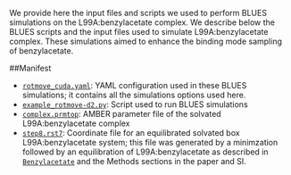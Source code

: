 We provide here the input files and scripts we used to perform BLUES simulations on the L99A:benzylacetate complex. We describe below the BLUES scripts and the input files used to simulate L99A:benzylacetate complex. These simulations aimed to enhance the binding mode sampling of benzylacetate.

##Manifest

- [`rotmove_cuda.yaml`](rotmove_cuda.yaml): YAML configuration used in these BLUES simulations; it contains all the simulations options used here.
- [`example_rotmove-d2.py`](example_rotmove-d2.py): Script used to run BLUES simulations
- [`complex.prmtop`](complex.prmtop): AMBER parameter file of the solvated L99A:benzylacetate complex
- [`step8.rst7`](step8.rst7): Coordinate file for an equilibrated solvated box L99A:benzylacetate system; this file was generated by a minimzation followed by an equilibration of L99A:benzylacetate as described in [`Benzylacetate`](../../MD-simulations/MD_on_L99A_complexes/Benzylacetate) and the Methods sections in the paper and SI.
